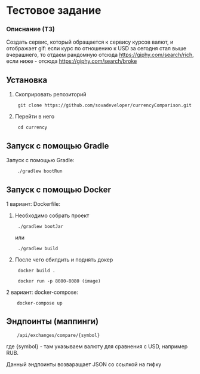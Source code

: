 # Тестовое задание

### Описнание (ТЗ)

Создать сервис, который обращается к сервису курсов валют, и отображает gif:
если курс по отношению к USD за сегодня стал выше вчерашнего, то отдаем рандомную отсюда https://giphy.com/search/rich,
если ниже - отсюда https://giphy.com/search/broke

## Установка

1) Скоприровать репозиторий

        git clone https://github.com/sovadeveloper/currencyComparison.git
    
2) Перейти в него

        cd currency
    
## Запуск с помощью Gradle

Запуск с помощью Gradle:

        ./gradlew bootRun
    
## Запуск с помощью Docker

1 вариант: Dockerfile:
1) Необходимо собрать проект

        ./gradlew bootJar 
        
    или
    
        ./gradlew build
    
2) После чего сбилдить и поднять докер

        docker build .
    
        docker run -p 8080-8080 (image)
    
2 вариант: docker-compose:

        docker-compose up
    
## Эндпоинты (маппинги)

        /api/exchanges/compare/{symbol}

где {symbol} - там указываем валюту для сравнения с USD, например RUB.

Данный эндпоинты возваращает JSON со ссылкой на гифку
